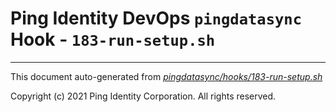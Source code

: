 
# Ping Identity DevOps `pingdatasync` Hook - `183-run-setup.sh`

---
This document auto-generated from _[pingdatasync/hooks/183-run-setup.sh](https://github.com/pingidentity/pingidentity-docker-builds/blob/master/pingdatasync/hooks/183-run-setup.sh)_

Copyright (c) 2021 Ping Identity Corporation. All rights reserved.
